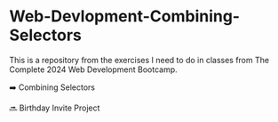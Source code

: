 # Web-Devlopment-Combining-Selectors

This is a repository from the exercises I need to do in classes from The Complete 2024 Web Development Bootcamp.

➡️ Combining Selectors

🔜 Birthday Invite Project
